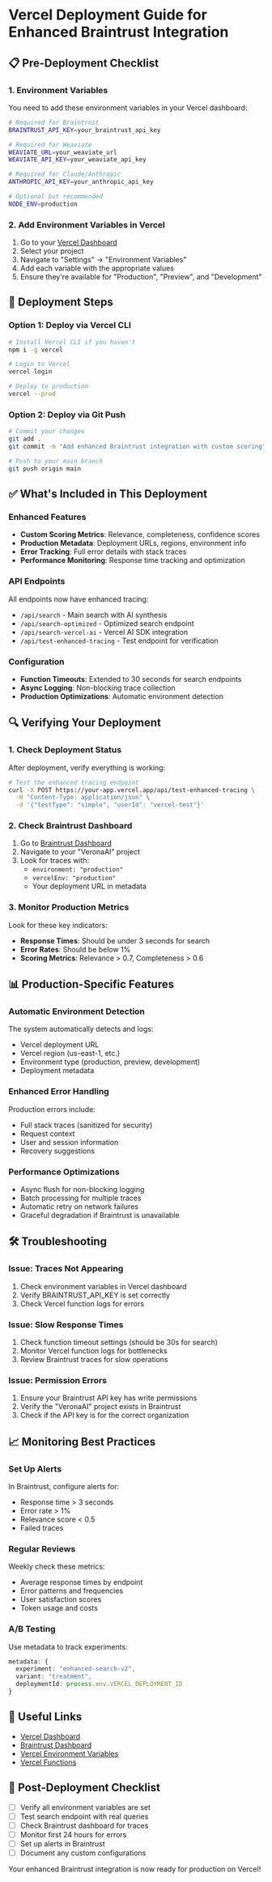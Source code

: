 # Vercel Deployment Guide for Enhanced Braintrust Integration

## 📋 Pre-Deployment Checklist

### 1. Environment Variables
You need to add these environment variables in your Vercel dashboard:

```bash
# Required for Braintrust
BRAINTRUST_API_KEY=your_braintrust_api_key

# Required for Weaviate
WEAVIATE_URL=your_weaviate_url
WEAVIATE_API_KEY=your_weaviate_api_key

# Required for Claude/Anthropic
ANTHROPIC_API_KEY=your_anthropic_api_key

# Optional but recommended
NODE_ENV=production
```

### 2. Add Environment Variables in Vercel

1. Go to your [Vercel Dashboard](https://vercel.com/dashboard)
2. Select your project
3. Navigate to "Settings" → "Environment Variables"
4. Add each variable with the appropriate values
5. Ensure they're available for "Production", "Preview", and "Development"

## 🚀 Deployment Steps

### Option 1: Deploy via Vercel CLI

```bash
# Install Vercel CLI if you haven't
npm i -g vercel

# Login to Vercel
vercel login

# Deploy to production
vercel --prod
```

### Option 2: Deploy via Git Push

```bash
# Commit your changes
git add .
git commit -m "Add enhanced Braintrust integration with custom scoring"

# Push to your main branch
git push origin main
```

## ✅ What's Included in This Deployment

### Enhanced Features
- **Custom Scoring Metrics**: Relevance, completeness, confidence scores
- **Production Metadata**: Deployment URLs, regions, environment info
- **Error Tracking**: Full error details with stack traces
- **Performance Monitoring**: Response time tracking and optimization

### API Endpoints
All endpoints now have enhanced tracing:
- `/api/search` - Main search with AI synthesis
- `/api/search-optimized` - Optimized search endpoint
- `/api/search-vercel-ai` - Vercel AI SDK integration
- `/api/test-enhanced-tracing` - Test endpoint for verification

### Configuration
- **Function Timeouts**: Extended to 30 seconds for search endpoints
- **Async Logging**: Non-blocking trace collection
- **Production Optimizations**: Automatic environment detection

## 🔍 Verifying Your Deployment

### 1. Check Deployment Status
After deployment, verify everything is working:

```bash
# Test the enhanced tracing endpoint
curl -X POST https://your-app.vercel.app/api/test-enhanced-tracing \
  -H "Content-Type: application/json" \
  -d '{"testType": "simple", "userId": "vercel-test"}'
```

### 2. Check Braintrust Dashboard
1. Go to [Braintrust Dashboard](https://www.braintrust.dev)
2. Navigate to your "VeronaAI" project
3. Look for traces with:
   - `environment: "production"`
   - `vercelEnv: "production"`
   - Your deployment URL in metadata

### 3. Monitor Production Metrics
Look for these key indicators:
- **Response Times**: Should be under 3 seconds for search
- **Error Rates**: Should be below 1%
- **Scoring Metrics**: Relevance > 0.7, Completeness > 0.6

## 📊 Production-Specific Features

### Automatic Environment Detection
The system automatically detects and logs:
- Vercel deployment URL
- Vercel region (us-east-1, etc.)
- Environment type (production, preview, development)
- Deployment metadata

### Enhanced Error Handling
Production errors include:
- Full stack traces (sanitized for security)
- Request context
- User and session information
- Recovery suggestions

### Performance Optimizations
- Async flush for non-blocking logging
- Batch processing for multiple traces
- Automatic retry on network failures
- Graceful degradation if Braintrust is unavailable

## 🛠 Troubleshooting

### Issue: Traces Not Appearing
1. Check environment variables in Vercel dashboard
2. Verify BRAINTRUST_API_KEY is set correctly
3. Check Vercel function logs for errors

### Issue: Slow Response Times
1. Check function timeout settings (should be 30s for search)
2. Monitor Vercel function logs for bottlenecks
3. Review Braintrust traces for slow operations

### Issue: Permission Errors
1. Ensure your Braintrust API key has write permissions
2. Verify the "VeronaAI" project exists in Braintrust
3. Check if the API key is for the correct organization

## 📈 Monitoring Best Practices

### Set Up Alerts
In Braintrust, configure alerts for:
- Response time > 3 seconds
- Error rate > 1%
- Relevance score < 0.5
- Failed traces

### Regular Reviews
Weekly check these metrics:
- Average response times by endpoint
- Error patterns and frequencies
- User satisfaction scores
- Token usage and costs

### A/B Testing
Use metadata to track experiments:
```typescript
metadata: {
  experiment: "enhanced-search-v2",
  variant: "treatment",
  deploymentId: process.env.VERCEL_DEPLOYMENT_ID
}
```

## 🔗 Useful Links

- [Vercel Dashboard](https://vercel.com/dashboard)
- [Braintrust Dashboard](https://www.braintrust.dev)
- [Vercel Environment Variables](https://vercel.com/docs/concepts/projects/environment-variables)
- [Vercel Functions](https://vercel.com/docs/concepts/functions)

## 📝 Post-Deployment Checklist

- [ ] Verify all environment variables are set
- [ ] Test search endpoint with real queries
- [ ] Check Braintrust dashboard for traces
- [ ] Monitor first 24 hours for errors
- [ ] Set up alerts in Braintrust
- [ ] Document any custom configurations

Your enhanced Braintrust integration is now ready for production on Vercel!